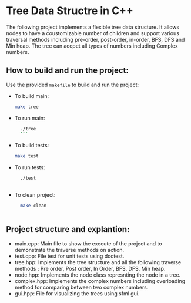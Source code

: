 # Tree Data Structre in C++
The following project implements a flexible tree data structure.
It allows nodes to have a coustomizable number of children and support various traversal methods including pre-order, post-order, in-order, BFS, DFS and Min heap.
The tree can accpet all types of numbers including Complex numbers.

## How to build and run the project:
Use the provided `makefile` to build and run the project:

   - To build main:
        ```bash
        make tree
        ```
  - To run main:
      ```bash
        ./tree
        ```
  - To build tests:
      ```bash
      make test
      
  - To run tests:
      ```bash
        ./test
        
 - To clean project:
      ```bash
        make clean
        

## Project structure and explantion:
- main.cpp:
  Main file to show the execute of the project and to demonstrate the traverse methods on action.
- test.cpp:
  File test for unit tests using doctest.
- tree.hpp:
  Implements the tree structure and all the following traverse methods :
  Pre order, Post order, In Order, BFS, DFS, Min heap.
- node.hpp:
  Implements the node class represnting the node in a tree.
- complex.hpp:
  Implements the complex numbers including overloading method for comparing between two complex numbers.
- gui.hpp:
  File for visualizing the trees using sfml gui.
